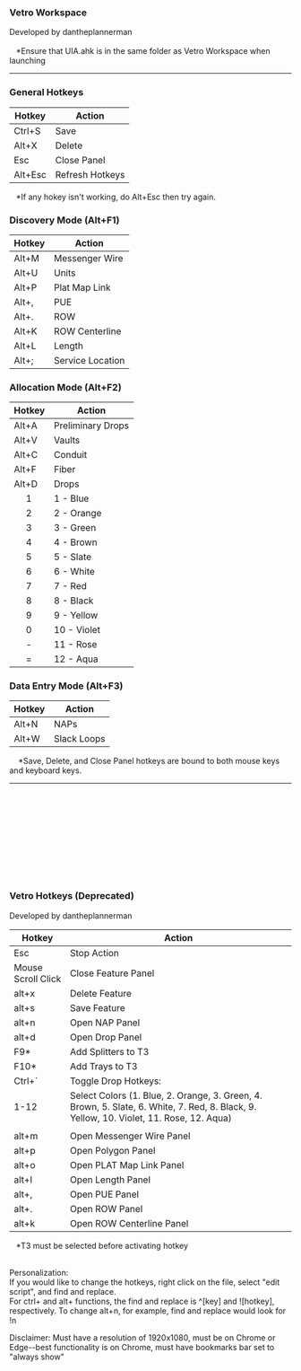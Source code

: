 <h3>Vetro Workspace</h3>
Developed by dantheplannerman
<br>
<br>&nbsp;&nbsp; *Ensure that UIA.ahk is in the same folder as Vetro Workspace when launching

---------------------------------------------------------------------------

### General Hotkeys
| Hotkey  | Action          |
|---------|-----------------|
| Ctrl+S  | Save            |
| Alt+X   | Delete          |
| Esc     | Close Panel     |
| Alt+Esc | Refresh Hotkeys |

&nbsp;&nbsp; *If any hokey isn't working, do Alt+Esc then try again.
### Discovery Mode (Alt+F1)
| Hotkey  | Action                  |
|---------|-------------------------|
| Alt+M   | Messenger Wire          |
| Alt+U   | Units                   |
| Alt+P   | Plat Map Link           |
| Alt+,   | PUE                     |
| Alt+.   | ROW                     |
| Alt+K   | ROW Centerline          |
| Alt+L   | Length                  |
| Alt+;   | Service Location        |

### Allocation Mode (Alt+F2)
| Hotkey  | Action                 |
|---------|------------------------|
| Alt+A   | Preliminary Drops      |
| Alt+V   | Vaults                 |
| Alt+C   | Conduit                |
| Alt+F   | Fiber                  |
| Alt+D   | Drops                  |
|&nbsp;&nbsp;&nbsp;&nbsp;&nbsp;1         | 1 - Blue             |
|&nbsp;&nbsp;&nbsp;&nbsp;&nbsp;2         | 2 - Orange           |
|&nbsp;&nbsp;&nbsp;&nbsp;&nbsp;3         | 3 - Green            |
|&nbsp;&nbsp;&nbsp;&nbsp;&nbsp;4         | 4 - Brown            |
|&nbsp;&nbsp;&nbsp;&nbsp;&nbsp;5         | 5 - Slate            |
|&nbsp;&nbsp;&nbsp;&nbsp;&nbsp;6         | 6 - White            |
|&nbsp;&nbsp;&nbsp;&nbsp;&nbsp;7         | 7 - Red              |
|&nbsp;&nbsp;&nbsp;&nbsp;&nbsp;8         | 8 - Black            |
|&nbsp;&nbsp;&nbsp;&nbsp;&nbsp;9         | 9 - Yellow           |
|&nbsp;&nbsp;&nbsp;&nbsp;&nbsp;0         | 10 - Violet          |
|&nbsp;&nbsp;&nbsp;&nbsp;&nbsp;-         | 11 - Rose            |
|&nbsp;&nbsp;&nbsp;&nbsp;&nbsp;=         | 12 - Aqua            |

### Data Entry Mode (Alt+F3)
| Hotkey  | Action |
|---------|--------|
| Alt+N   | NAPs   |
| Alt+W   | Slack Loops |


&nbsp;&nbsp;&nbsp; *Save, Delete, and Close Panel hotkeys are bound to both mouse keys and keyboard keys.

---------------------------------------------------------------------------
<br>
<br>
<br>
<br>
<br>
<br>
<br>
<br>
<br>


<h3>Vetro Hotkeys (Deprecated)</h3>
Developed by dantheplannerman

| Hotkey        | Action                                      |
|---------------|---------------------------------------------|
| Esc | Stop Action                                           |
| Mouse Scroll Click | Close Feature Panel                     |
| alt+x        | Delete Feature                              |
| alt+s        | Save Feature                                |
| alt+n         | Open NAP Panel                             |
| alt+d         | Open Drop Panel                            |
| F9*           | Add Splitters to T3                        |
| F10*          | Add Trays to T3                        |
| Ctrl+`        | Toggle Drop Hotkeys:                       |
| 1-12 | Select Colors (1. Blue, 2. Orange, 3. Green, 4. Brown, 5. Slate, 6. White, 7. Red, 8. Black, 9. Yellow, 10. Violet, 11. Rose, 12. Aqua) |
|||
| alt+m | Open Messenger Wire Panel                         |
| alt+p | Open Polygon Panel                         |
| alt+o | Open PLAT Map Link Panel                         |
| alt+l | Open Length Panel                         |
| alt+, | Open PUE Panel                         |
| alt+. | Open ROW Panel                         |
| alt+k | Open ROW Centerline Panel                         |

&nbsp;&nbsp;&nbsp;*T3 must be selected before activating hotkey

<br>Personalization:
<br>If you would like to change the hotkeys, right click on the file, select "edit script", and find and replace.
<br>For ctrl+ and alt+ functions, the find and replace is ^[key] and ![hotkey], respectively. To change alt+n, for example, find and replace would look for !n
<br>
<p>Disclaimer: Must have a resolution of 1920x1080, must be on Chrome or Edge--best functionality is on Chrome, must have bookmarks bar set to "always show"</p>
